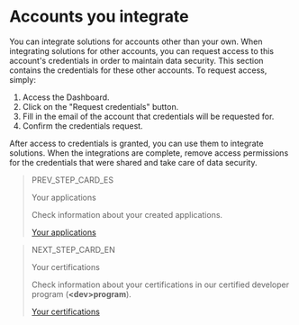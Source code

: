 # Accounts you integrate
 
You can integrate solutions for accounts other than your own. When integrating solutions for other accounts, you can request access to this account's credentials in order to maintain data security. This section contains the credentials for these other accounts. To request access, simply:
 
1. Access the Dashboard.
2. Click on the "Request credentials" button.
3. Fill in the email of the account that credentials will be requested for.
4. Confirm the credentials request.
 
After access to credentials is granted, you can use them to integrate solutions. When the integrations are complete, remove access permissions for the credentials that were shared and take care of data security.

> PREV_STEP_CARD_ES
>
> Your applications
>
> Check information about your created applications.
>
> [Your applications](/developers/en/guides/additional-content/dashboard/applications)

> NEXT_STEP_CARD_EN
>
> Your certifications
>
> Check information about your certifications in our certified developer program (**&lt;dev&gt;program**).
>
> [Your certifications](/developers/en/guides/additional-content/dashboard/certification)